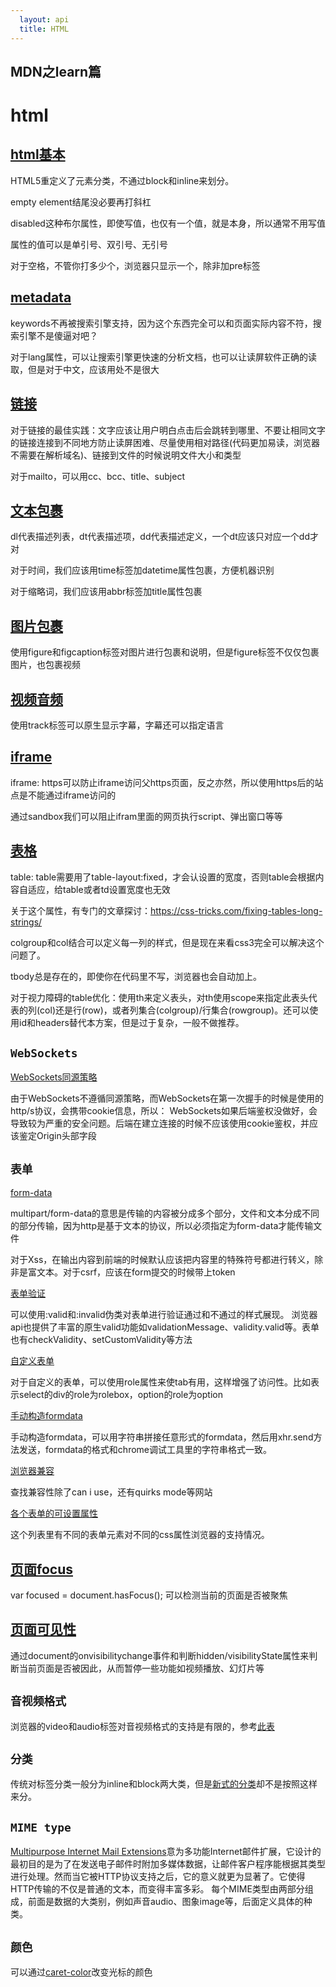 ```yaml
---
  layout: api
  title: HTML
---
```


## MDN之learn篇


# html

## [html基本](https://developer.mozilla.org/en-US/docs/Learn/HTML/Introduction_to_HTML/Getting_started)

HTML5重定义了元素分类，不通过block和inline来划分。

empty element结尾没必要再打斜杠

disabled这种布尔属性，即使写值，也仅有一个值，就是本身，所以通常不用写值

属性的值可以是单引号、双引号、无引号

对于空格，不管你打多少个，浏览器只显示一个，除非加pre标签

## [metadata](https://developer.mozilla.org/en-US/docs/Learn/HTML/Introduction_to_HTML/The_head_metadata_in_HTML)

keywords不再被搜索引擎支持，因为这个东西完全可以和页面实际内容不符，搜索引擎不是傻逼对吧？

对于lang属性，可以让搜索引擎更快速的分析文档，也可以让读屏软件正确的读取，但是对于中文，应该用处不是很大

## [链接](https://developer.mozilla.org/en-US/docs/Learn/HTML/Introduction_to_HTML/Creating_hyperlinks)

对于链接的最佳实践：文字应该让用户明白点击后会跳转到哪里、不要让相同文字的链接连接到不同地方防止读屏困难、尽量使用相对路径(代码更加易读，浏览器不需要在解析域名)、链接到文件的时候说明文件大小和类型

对于mailto，可以用cc、bcc、title、subject

## [文本包裹](https://developer.mozilla.org/en-US/docs/Learn/HTML/Introduction_to_HTML/Advanced_text_formatting)

dl代表描述列表，dt代表描述项，dd代表描述定义，一个dt应该只对应一个dd才对

对于时间，我们应该用time标签加datetime属性包裹，方便机器识别

对于缩略词，我们应该用abbr标签加title属性包裹

## [图片包裹](https://developer.mozilla.org/en-US/docs/Learn/HTML/Multimedia_and_embedding/Images_in_HTML)

使用figure和figcaption标签对图片进行包裹和说明，但是figure标签不仅仅包裹图片，也包裹视频

## [视频音频](https://developer.mozilla.org/en-US/docs/Learn/HTML/Multimedia_and_embedding/Video_and_audio_content)

使用track标签可以原生显示字幕，字幕还可以指定语言

## [iframe](https://developer.mozilla.org/en-US/docs/Learn/HTML/Multimedia_and_embedding/Other_embedding_technologies)

iframe: https可以防止iframe访问父https页面，反之亦然，所以使用https后的站点是不能通过iframe访问的

通过sandbox我们可以阻止ifram里面的网页执行script、弹出窗口等等

## [表格](https://developer.mozilla.org/en-US/docs/Learn/CSS/Styling_boxes/Styling_tables)

table: table需要用了table-layout:fixed，才会认设置的宽度，否则table会根据内容自适应，给table或者td设置宽度也无效

关于这个属性，有专门的文章探讨：https://css-tricks.com/fixing-tables-long-strings/

colgroup和col结合可以定义每一列的样式，但是现在来看css3完全可以解决这个问题了。

tbody总是存在的，即使你在代码里不写，浏览器也会自动加上。

对于视力障碍的table优化：使用th来定义表头，对th使用scope来指定此表头代表的列(col)还是行(row)，或者列集合(colgroup)/行集合(rowgroup)。还可以使用id和headers替代本方案，但是过于复杂，一般不做推荐。

## `WebSockets`

[WebSockets同源策略](https://www.christian-schneider.net/CrossSiteWebSocketHijacking.html)

由于WebSockets不遵循同源策略，而WebSockets在第一次握手的时候是使用的http/s协议，会携带cookie信息，所以：
WebSockets如果后端鉴权没做好，会导致较为严重的安全问题。后端在建立连接的时候不应该使用cookie鉴权，并应该鉴定Origin头部字段

## `表单`

[form-data](https://developer.mozilla.org/en-US/docs/Learn/HTML/Forms/Sending_and_retrieving_form_data)

multipart/form-data的意思是传输的内容被分成多个部分，文件和文本分成不同的部分传输，因为http是基于文本的协议，所以必须指定为form-data才能传输文件

对于Xss，在输出内容到前端的时候默认应该把内容里的特殊符号都进行转义，除非是富文本。对于csrf，应该在form提交的时候带上token

[表单验证](https://developer.mozilla.org/en-US/docs/Learn/HTML/Forms/Form_validation)

可以使用:valid和:invalid伪类对表单进行验证通过和不通过的样式展现。 浏览器api也提供了丰富的原生valid功能如validationMessage、validity.valid等。表单也有checkValidity、setCustomValidity等方法

[自定义表单](https://developer.mozilla.org/en-US/docs/Learn/HTML/Forms/How_to_build_custom_form_widgets)

对于自定义的表单，可以使用role属性来使tab有用，这样增强了访问性。比如表示select的div的role为rolebox，option的role为option

[手动构造formdata](https://developer.mozilla.org/en-US/docs/Learn/HTML/Forms/Sending_forms_through_JavaScript)

手动构造formdata，可以用字符串拼接任意形式的formdata，然后用xhr.send方法发送，formdata的格式和chrome调试工具里的字符串格式一致。

[浏览器兼容](https://developer.mozilla.org/en-US/docs/Learn/HTML/Forms/HTML_forms_in_legacy_browsers)

查找兼容性除了can i use，还有quirks mode等网站

[各个表单的可设置属性](https://developer.mozilla.org/en-US/docs/Learn/HTML/Forms/Property_compatibility_table_for_form_widgets)

这个列表里有不同的表单元素对不同的css属性浏览器的支持情况。

## [页面focus](https://developer.mozilla.org/en-US/docs/Web/API/Document/hasFocus)

var focused = document.hasFocus(); 可以检测当前的页面是否被聚焦

## [页面可见性](https://developer.mozilla.org/en-US/docs/Web/API/Page_Visibility_API)

通过document的onvisibilitychange事件和判断hidden/visibilityState属性来判断当前页面是否被因此，从而暂停一些功能如视频播放、幻灯片等

## `音视频格式`

浏览器的video和audio标签对音视频格式的支持是有限的，参考[此表](https://developer.mozilla.org/en-US/docs/Web/HTML/Supported_media_formats)

## `分类`

传统对标签分类一般分为inline和block两大类，但是[新式的分类](https://developer.mozilla.org/en-US/docs/Web/Guide/HTML/Content_categories)却不是按照这样来分。

## `MIME type`

[Multipurpose Internet Mail Extensions](https://developer.mozilla.org/en-US/docs/Glossary/MIME_type)意为多功能Internet邮件扩展，它设计的最初目的是为了在发送电子邮件时附加多媒体数据，让邮件客户程序能根据其类型进行处理。然而当它被HTTP协议支持之后，它的意义就更为显著了。它使得HTTP传输的不仅是普通的文本，而变得丰富多彩。
每个MIME类型由两部分组成，前面是数据的大类别，例如声音audio、图象image等，后面定义具体的种类。

## `颜色`

可以通过[caret-color](https://developer.mozilla.org/en-US/docs/Web/CSS/caret-color)改变光标的颜色
